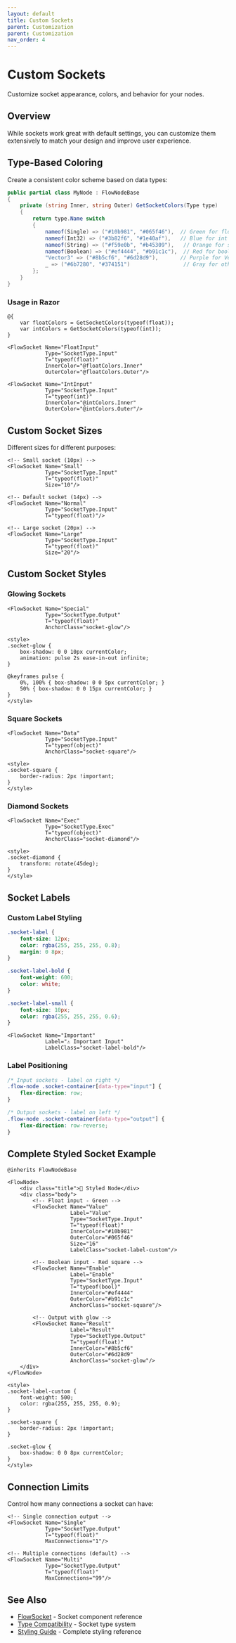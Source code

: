 ```yaml
---
layout: default
title: Custom Sockets
parent: Customization
parent: Customization
nav_order: 4
---
```


# Custom Sockets

Customize socket appearance, colors, and behavior for your nodes.

## Overview

While sockets work great with default settings, you can customize them extensively to match your design and improve user experience.

## Type-Based Coloring

Create a consistent color scheme based on data types:

```csharp
public partial class MyNode : FlowNodeBase
{
    private (string Inner, string Outer) GetSocketColors(Type type)
    {
        return type.Name switch
        {
            nameof(Single) => ("#10b981", "#065f46"),  // Green for float
            nameof(Int32) => ("#3b82f6", "#1e40af"),   // Blue for int
            nameof(String) => ("#f59e0b", "#b45309"),   // Orange for string
            nameof(Boolean) => ("#ef4444", "#b91c1c"),  // Red for bool
            "Vector3" => ("#8b5cf6", "#6d28d9"),       // Purple for Vector3
            _ => ("#6b7280", "#374151")                 // Gray for others
        };
    }
}
```

### Usage in Razor

```razor
@{
    var floatColors = GetSocketColors(typeof(float));
    var intColors = GetSocketColors(typeof(int));
}

<FlowSocket Name="FloatInput" 
            Type="SocketType.Input" 
            T="typeof(float)"
            InnerColor="@floatColors.Inner"
            OuterColor="@floatColors.Outer"/>

<FlowSocket Name="IntInput" 
            Type="SocketType.Input" 
            T="typeof(int)"
            InnerColor="@intColors.Inner"
            OuterColor="@intColors.Outer"/>
```

## Custom Socket Sizes

Different sizes for different purposes:

```razor
<!-- Small socket (10px) -->
<FlowSocket Name="Small" 
            Type="SocketType.Input" 
            T="typeof(float)"
            Size="10"/>

<!-- Default socket (14px) -->
<FlowSocket Name="Normal" 
            Type="SocketType.Input" 
            T="typeof(float)"/>

<!-- Large socket (20px) -->
<FlowSocket Name="Large" 
            Type="SocketType.Input" 
            T="typeof(float)"
            Size="20"/>
```

## Custom Socket Styles

### Glowing Sockets

```razor
<FlowSocket Name="Special" 
            Type="SocketType.Output" 
            T="typeof(float)"
            AnchorClass="socket-glow"/>

<style>
.socket-glow {
    box-shadow: 0 0 10px currentColor;
    animation: pulse 2s ease-in-out infinite;
}

@keyframes pulse {
    0%, 100% { box-shadow: 0 0 5px currentColor; }
    50% { box-shadow: 0 0 15px currentColor; }
}
</style>
```

### Square Sockets

```razor
<FlowSocket Name="Data" 
            Type="SocketType.Input" 
            T="typeof(object)"
            AnchorClass="socket-square"/>

<style>
.socket-square {
    border-radius: 2px !important;
}
</style>
```

### Diamond Sockets

```razor
<FlowSocket Name="Exec" 
            Type="SocketType.Exec" 
            T="typeof(object)"
            AnchorClass="socket-diamond"/>

<style>
.socket-diamond {
    transform: rotate(45deg);
}
</style>
```

## Socket Labels

### Custom Label Styling

```css
.socket-label {
    font-size: 12px;
    color: rgba(255, 255, 255, 0.8);
    margin: 0 8px;
}

.socket-label-bold {
    font-weight: 600;
    color: white;
}

.socket-label-small {
    font-size: 10px;
    color: rgba(255, 255, 255, 0.6);
}
```

```razor
<FlowSocket Name="Important" 
            Label="⚠️ Important Input"
            LabelClass="socket-label-bold"/>
```

### Label Positioning

```css
/* Input sockets - label on right */
.flow-node .socket-container[data-type="input"] {
    flex-direction: row;
}

/* Output sockets - label on left */
.flow-node .socket-container[data-type="output"] {
    flex-direction: row-reverse;
}
```

## Complete Styled Socket Example

```razor
@inherits FlowNodeBase

<FlowNode>
    <div class="title">🎨 Styled Node</div>
    <div class="body">
        <!-- Float input - Green -->
        <FlowSocket Name="Value" 
                    Label="Value"
                    Type="SocketType.Input" 
                    T="typeof(float)"
                    InnerColor="#10b981"
                    OuterColor="#065f46"
                    Size="16"
                    LabelClass="socket-label-custom"/>
        
        <!-- Boolean input - Red square -->
        <FlowSocket Name="Enable" 
                    Label="Enable"
                    Type="SocketType.Input" 
                    T="typeof(bool)"
                    InnerColor="#ef4444"
                    OuterColor="#b91c1c"
                    AnchorClass="socket-square"/>
        
        <!-- Output with glow -->
        <FlowSocket Name="Result" 
                    Label="Result"
                    Type="SocketType.Output" 
                    T="typeof(float)"
                    InnerColor="#8b5cf6"
                    OuterColor="#6d28d9"
                    AnchorClass="socket-glow"/>
    </div>
</FlowNode>

<style>
.socket-label-custom {
    font-weight: 500;
    color: rgba(255, 255, 255, 0.9);
}

.socket-square {
    border-radius: 2px !important;
}

.socket-glow {
    box-shadow: 0 0 8px currentColor;
}
</style>
```

## Connection Limits

Control how many connections a socket can have:

```razor
<!-- Single connection output -->
<FlowSocket Name="Single" 
            Type="SocketType.Output" 
            T="typeof(float)"
            MaxConnections="1"/>

<!-- Multiple connections (default) -->
<FlowSocket Name="Multi" 
            Type="SocketType.Output" 
            T="typeof(float)"
            MaxConnections="99"/>
```

## See Also

- [FlowSocket](../components/flow-socket.html) - Socket component reference
- [Type Compatibility](../type-compatibility.html) - Socket type system
- [Styling Guide](./styling-guide.html) - Complete styling reference

